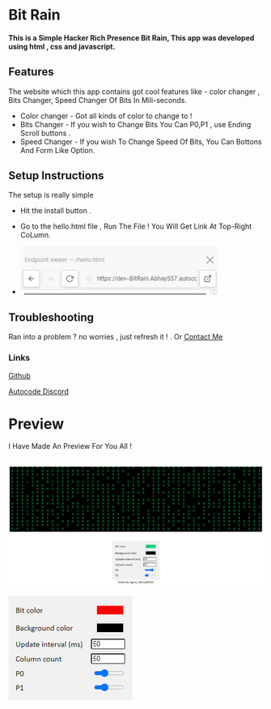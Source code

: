 # Bit Rain

<h4>This is a Simple Hacker Rich Presence Bit Rain, This app was developed using html , css and javascript. 
</h4>

## Features

The website which this app contains got cool features like - color changer , Bits Changer, Speed Changer Of Bits In Mili-seconds.

- Color changer - Got all kinds of color to change to !
- Bits Changer - If you wish to Change Bits You Can P0,P1 , use Ending Scroll buttons . 
- Speed Changer - If you wish To Change Speed Of Bits, You Can  Bottons And Form Like Option.

## Setup Instructions

The setup is really simple 

- Hit the install button .
- Go to the hello.html file , Run The File ! You Will Get Link At Top-Right CoLumn.

- ![Help](/readme/gallery/info.PNG)  

## Troubleshooting

Ran into a problem ? no worries , just refresh it ! .
Or [Contact Me](https://discord.gg/5V68EK8AeS)

### Links

[Github](https://onehtmlpagechallenge.com/)

[Autocode Discord](https://discord.gg/autocode)

# Preview

I Have Made An Preview For You All !

![HELP](/readme/gallery/preview.PNG)
---------------------------------------------------------------------
![HELP](/readme/gallery/Save.PNG)